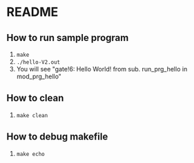 # README

## How to run sample program

1. `make`
2. `./hello-V2.out` 
3. You will see "gate!6: Hello World! from sub. run_prg_hello in mod_prg_hello"


## How to clean

1. `make clean`

## How to debug makefile

1. `make echo`